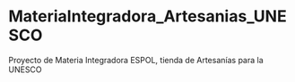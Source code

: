 # MateriaIntegradora_Artesanias_UNESCO
Proyecto de Materia Integradora ESPOL, tienda de Artesanías para la UNESCO

